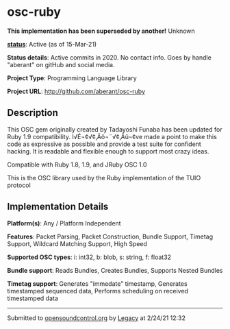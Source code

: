 # osc-ruby

**This implementation has been superseded by another!**
Unknown

**[status](../implementation-status.html)**: Active (as of 15-Mar-21)

**Status details**: 
Active commits in 2020.  No contact info.  Goes by handle "aberant" on gitHub and social media.

**Project Type**: Programming Language Library

**Project URL**: <http://github.com/aberant/osc-ruby>

## Description

This OSC gem originally created by Tadayoshi Funaba has been updated for Ruby 1.9 compatibility. I√É¬¢√¢‚Äö¬¨√¢‚Äû¬¢ve made a point to make this code as expressive as possible and provide a test suite for confident hacking. It is readable and flexible enough to support most crazy ideas. <p> Compatible with Ruby 1.8, 1.9, and JRuby OSC 1.0 <p> This is the OSC library used by the Ruby implementation of the TUIO protocol

## Implementation Details

**Platform(s)**: Any / Platform Independent

**Features**: Packet Parsing, Packet Construction, Bundle Support, Timetag Support, Wildcard Matching Support, High Speed

**Supported OSC types**: i: int32, b: blob, s: string, f: float32

**Bundle support**: Reads Bundles, Creates Bundles, Supports Nested Bundles

**Timetag support**: Generates "immedate" timestamp, Generates timestamped sequenced data, Performs scheduling on received timestamped data

---
Submitted to [opensoundcontrol.org](https://opensoundcontrol.org) by [Legacy](https://web.archive.org) at 2/24/21 12:32
